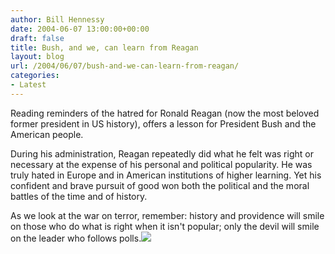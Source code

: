 ```yaml
---
author: Bill Hennessy
date: 2004-06-07 13:00:00+00:00
draft: false
title: Bush, and we, can learn from Reagan
layout: blog
url: /2004/06/07/bush-and-we-can-learn-from-reagan/
categories:
- Latest
---
```


Reading reminders of the hatred for Ronald Reagan (now the most beloved former president in US history), offers a lesson for President Bush and the American people.  
  
During his administration, Reagan repeatedly did what he felt was right or necessary at the expense of his personal and political popularity. He was truly hated in Europe and in American institutions of higher learning. Yet his confident and brave pursuit of good won both the political and the moral battles of the time and of history.  
  
As we look at the war on terror, remember: history and providence will smile on those who do what is right when it isn't popular; only the devil will smile on the leader who follows polls.![](https://blog.billhennessy.com/aggbug.aspx?PostID=756)

